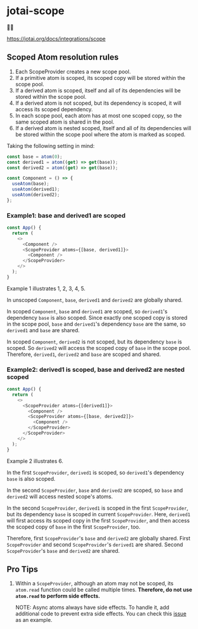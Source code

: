 # jotai-scope

👻🔭

https://jotai.org/docs/integrations/scope

## Scoped Atom resolution rules

1. Each ScopeProvider creates a new scope pool.
2. If a primitive atom is scoped, its scoped copy will be stored within the scope pool.
3. If a derived atom is scoped, itself and all of its dependencies will be stored within the scope pool.
4. If a derived atom is not scoped, but its dependency is scoped, it will access its scoped dependency.
5. In each scope pool, each atom has at most one scoped copy, so the same scoped atom is shared in the pool.
6. If a derived atom is nested scoped, itself and all of its dependencies will be stored within the scope pool where the atom is marked as scoped.

Taking the following setting in mind:

```javascript
const base = atom(0);
const derived1 = atom((get) => get(base));
const derived2 = atom((get) => get(base));

const Component = () => {
  useAtom(base);
  useAtom(derived1);
  useAtom(derived2);
};
```

### Example1: base and derived1 are scoped

```javascript
const App() {
  return (
    <>
      <Component />
      <ScopeProvider atoms={[base, derived1]}>
        <Component />
      </ScopeProvider>
    </>
  );
}
```

Example 1 illustrates 1, 2, 3, 4, 5.

In unscoped `Component`, `base`, `derived1` and `derived2` are globally shared.

In scoped `Component`, `base` and `derived1` are scoped, so `derived1`'s dependency `base` is also scoped. Since exactly one scoped copy is stored in the scope pool, `base` and `derived1`'s dependency `base` are the same, so `derived1` and `base` are shared.

In scoped `Component`, `derived2` is not scoped, but its dependency `base` is scoped. So `derived2` will access the scoped copy of `base` in the scope pool. Therefore, `derived1`, `derived2` and `base` are scoped and shared.

### Example2: derived1 is scoped, base and derived2 are nested scoped

```javascript
const App() {
  return (
    <>
      <ScopeProvider atoms={[derived1]}>
        <Component />
        <ScopeProvider atoms={[base, derived2]}>
          <Component />
        </ScopeProvider>
      </ScopeProvider>
    </>
  );
}
```

Example 2 illustrates 6.

In the first `ScopeProvider`, `derived1` is scoped, so `derived1`'s dependency `base` is also scoped.

In the second `ScopeProvider`, `base` and `derived2` are scoped, so `base` and `derived2` will access nested scope's atoms.

In the second `ScopeProvider`, `derived1` is scoped in the first `ScopeProvider`, but its dependency `base` is scoped in current `ScopeProvider`. Here, `derived1` will first access its scoped copy in the first `ScopeProvider`, and then access the scoped copy of `base` in the first `ScopeProvider`, too.

Therefore, first `ScopeProvider`'s `base` and `derived2` are globally shared. First `ScopeProvider` and second `ScopeProvider`'s `derived1` are shared. Second `ScopeProvider`'s `base` and `derived2` are shared.

## Pro Tips

1. Within a `ScopeProvider`, although an atom may not be scoped, its `atom.read` function could be called multiple times. **Therefore, do not use `atom.read` to perform side effects.**

   NOTE: Async atoms always have side effects. To handle it, add additional code to prevent extra side effects. You can check this [issue](https://github.com/jotaijs/jotai-scope/issues/25#issuecomment-2014498893) as an example.
